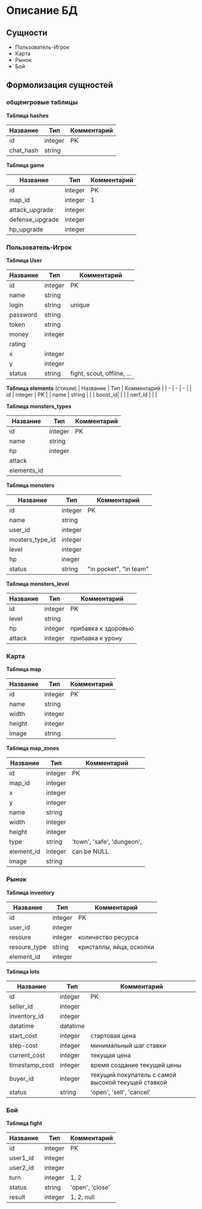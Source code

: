 # Описание БД

## Сущности

* Пользователь-Игрок
* Карта
* Рынок
* Бой 

## Формолизация сущностей

### общеигровые таблицы

**Таблица hashes**

| Название | Тип | Комментарий |
| - | - | - |
| id | integer | PK |
| chat_hash | string |  |

**Таблица game**

| Название | Тип | Комментарий |
| - | - | - |
| id | integer | PK |
| map_id | integer | 1 |
| attack_upgrade | integer |  |
| defense_upgrade | integer |  |
| hp_upgrade | integer |  |

### Пользователь-Игрок

**Таблица User**

| Название | Тип | Комментарий |
| - | - | - |
| id | integer | PK |
| name | string |  |
| login | string | unique |
| password | string |  |
| token | string |  |
| money | integer | |
| rating | | |
| x | integer | |
| y | integer | |
| status | string | fight, scout, offline, ...  |

**Таблица elements** (стихии)
| Название | Тип | Комментарий |
| - | - | - |
| id | integer | PK |
| name | string |  |
| boost_id| | |
| nerf_id |  | |

**Таблица monsters_types**

| Название | Тип | Комментарий |
| - | - | - |
| id | integer | PK |
| name | string | |
| hp | integer | |
| attack | | |
|elements_id | | |


**Таблица monsters**

| Название | Тип | Комментарий |
| - | - | - |
| id | integer | PK |
| name | string |  |
| user_id | integer | |
| mosters_type_id | integer | |
| level | integer| |
| hp | ineger | |
| status | string | "in pocket", "in team" |

**Таблица monsters_level**

| Название | Тип | Комментарий |
| - | - | - |
| id | integer | PK |
| level | string | |
| hp | integer |  прибавка к здоровью |
| attack | integer | прибавка к урону|


### Карта

**Таблица map**

| Название | Тип | Комментарий |
| - | - | - |
| id | integer | PK |
| name | string | |
| width | integer | |
| height | integer | |
| image | string| |


**Таблица map_zones**

| Название | Тип | Комментарий |
| - | - | - |
| id | integer | PK |
| map_id | integer |  |
| x | integer| |
| y | integer| |
| name | string | |
| width | integer | |
| height | integer | |
| type | string| 'town', 'safe', 'dungeon', |
| element_id | integer| can be NULL |
| image | string| |


### Рынок

**Таблица inventory**

| Название | Тип | Комментарий |
| - | - | - |
| id | integer | PK |
| user_id | integer | |
| resoure | integer | количество ресурса|
| resoure_type | string | кристаллы, яйца, осколки |
| element_id | integer| |


**Таблица lots**

| Название | Тип | Комментарий |
| - | - | - |
| id | integer | PK |
| seller_id | integer | | Ссылка, на пользователя который продает
| inventory_id | integer | |
| datatime | datatime | |
| start_cost |integer | стартовая цена |
| step-cost | integer | минимальный шаг ставки |
| current_cost | integer| текущая цена |
| timestamp_cost | integer| время создание текущей цены |
| buyer_id | integer | текущий покупатель с самой высокой текущей ставкой |
| status | string | 'open', 'sell', 'cancel'|

### Бой 

**Таблица fight**

| Название | Тип | Комментарий |
| - | - | - |
| id | integer | PK |
| user1_id | integer | |
| user2_id | integer | |
| turn | integer | 1, 2 | (кто атакует)
| status | string | 'open', 'close'| необходим для того, ?
| result | integer | 1, 2, null | (кто победил)
